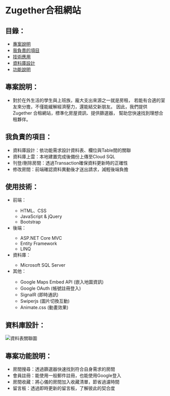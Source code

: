 <!DOCTYPE html>
<html lang="zh-Hant">

<head>
    <meta charset="UTF-8">
    <meta name="viewport" content="width=device-width, initial-scale=1.0">
</head>

<body>
    <h1>Zugether合租網站</h1>
    <h2>目錄：</h2>
    <ul>
        <li><a href="#description">專案說明</a></li>
        <li><a href="#myJob">我負責的項目</a></li>
        <li><a href="#technologies">技術應用</a></li>
        <li><a href="#database">資料庫設計</a></li>
        <li><a href="#feature">功能說明</a></li>
    </ul>
    <h2 id="description">專案說明：</h2>
    <ul>
        <li>
            對於在外生活的學生與上班族，龐大支出來源之一就是房租，
            若能有合適的室友來分擔，不僅能緩解經濟壓力，還能結交新朋友。
            因此，我們提供 Zugether 合租網站，標準化房屋資訊、提供篩選器，
            幫助您快速找到理想合租夥伴。
        </li>
    </ul>
    <h2 id="myJob">我負責的項目：</h2>
    <ul>
        <li>資料庫設計：依功能需求設計資料表、欄位與Table間的關聯</li>
        <li>資料庫上雲：本地建置完成後備份上傳至Cloud SQL</li>
        <li>刊登/刪除房間：透過Transaction確保資料更新時的正確性</li>      
        <li>修改房間：前端確認資料異動後才送出請求，減輕後端負擔</li>        
    </ul>
    <h2 id="technologies">使用技術：</h2>
    <ul>
        <li>前端：</li>
        <ul>
            <li>HTML、CSS</li>
            <li>JavaScript & jQuery</li>
            <li>Bootstrap</li>
        </ul>
        <li>後端：</li>
        <ul>
            <li>ASP.NET Core MVC</li>
            <li>Entity Framework</li>
            <li>LINQ</li>
        </ul>
        <li>資料庫：</li>
        <ul>
            <li>Microsoft SQL Server</li>
        </ul>
        <li>其他：</li>
        <ul>
            <li>Google Maps Embed API (嵌入地圖資訊)</li>
            <li>Google OAuth (帳號註冊登入)</li>
            <li>SignalR (即時通訊)</li>
            <li>Swiperjs (圖片切換互動)</li>
            <li>Animate.css (動畫效果)</li>
        </ul>
    </ul>
    <h2 id="database">資料庫設計：</h2>
    <img src="https://imgur.com/Q9z4vSy.png" alt="資料表關聯圖" style="max-width: 100%; height: auto;">
    <h2 id="feature">專案功能說明：</h2>
    <ul>
        <li>房間搜尋：透過篩選器快速找到符合自身需求的房間</li>
        <li>會員註冊：能使用一般郵件註冊，也能使用Google登入</li>
        <li>房間收藏：將心儀的房間加入收藏清單，節省過濾時間</li>
        <li>留言板：透過即時更新的留言板，了解彼此的契合度</li>
    </ul>
</body>

</html>

